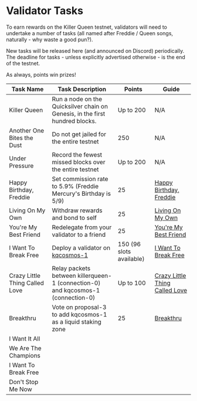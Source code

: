 # Validator Tasks

To earn rewards on the Killer Queen testnet, validators will need to undertake a number of tasks (all named after Freddie / Queen songs, naturally - why waste a good pun?).

New tasks will be released here (and announced on Discord) periodically. The deadline for tasks - unless explicitly advertised otherwise - is the end of the testnet.

As always, points win prizes!

| Task Name                      | Task Description                                                             | Points    | Guide  
|--------------------------------|------------------------------------------------------------------------------|-----------|-------------------------------------------------------------------------------------------------------------------------------------------
| Killer Queen                   | Run a node on the Quicksilver chain on Genesis, in the first hundred blocks. | Up to 200 | N/A
| Another One Bites the Dust     | Do not get jailed for the entire testnet                                     | 250       | N/A
| Under Pressure                 | Record the fewest missed blocks over the entire testnet                      | Up to 200 | N/A
| Happy Birthday, Freddie        | Set commission rate to 5.9% (Freddie Mercury's Birthday is 5/9)              | 25        | [Happy Birthday, Freddie](https://github.com/kj89/testnet_manuals/blob/main/quicksilver/killerqueen-tasks/happy_birthday_freddie.md)
| Living On My Own               | Withdraw rewards and bond to self                                            | 25        | [Living On My Own](https://github.com/kj89/testnet_manuals/blob/main/quicksilver/killerqueen-tasks/living_on_my_own.md)
| You're My Best Friend          | Redelegate from your validator to a friend                                   | 25        | [You're My Best Friend](https://github.com/kj89/testnet_manuals/blob/main/quicksilver/killerqueen-tasks/you_are_my_best_friend.md)
| I Want To Break Free           | Deploy a validator on [kqcosmos-1](/kqcosmos-1/README.md)                    | 150 (96 slots available) | [I Want To Break Free](https://github.com/kj89/testnet_manuals/blob/main/quicksilver/killerqueen-tasks/i_want_to_break_free.md)
| Crazy Little Thing Called Love | Relay packets between killerqueen-1 (connection-0) and kqcosmos-1 (connection-0)         | Up to 100 | [Crazy Little Thing Called Love](https://github.com/kj89/testnet_manuals/blob/main/quicksilver/killerqueen-tasks/crazy_little_thing_called_love.md)
| Breakthru                      | Vote on proposal-3 to add kqcosmos-1 as a liquid staking zone                | 25        | [Breakthru](https://github.com/kj89/testnet_manuals/blob/main/quicksilver/killerqueen-tasks/breakthru.md)
| I Want It All                  |                                                                              |           | 
| We Are The Champions           |                                                                              |           | 
| I Want To Break Free           |                                                                              |           | 
| Don't Stop Me Now              |                                                                              |           | 
